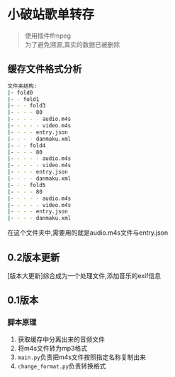 # 小破站歌单转存
> 使用插件ffmpeg  
> 为了避免溯源,真实的数据已被删除


## 缓存文件格式分析
```bash
文件夹结构:
|- fold0
|- - fold1
|- - - fold3
|- - - - 80
|- - - - - audio.m4s
|- - - - - video.m4s
|- - - - entry.json
|- - - - danmaku.xml
|- - - fold4
|- - - - 80
|- - - - - audio.m4s
|- - - - - video.m4s
|- - - - entry.json
|- - - - danmaku.xml
|- - - fold5
|- - - - 80
|- - - - - audio.m4s
|- - - - - video.m4s
|- - - - entry.json
|- - - - danmaku.xml
```
在这个文件夹中,需要用的就是audio.m4s文件与entry.json

## 0.2版本更新
[版本大更新]综合成为一个处理文件,添加音乐的exif信息

## 0.1版本
### 脚本原理
1. 获取缓存中分离出来的音频文件
2. 将m4s文件转为mp3格式
3. `main.py`负责把m4s文件按照指定名称复制出来
4. `change_format.py`负责转换格式
